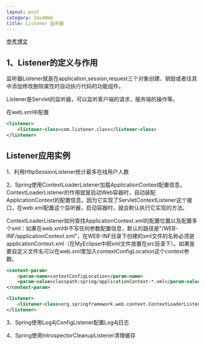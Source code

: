 ```yaml
---
layout: post
category: JavaWeb
title: Listener 监听器
---
```


[参考博文](https://www.cnblogs.com/hellojava/archive/2012/12/26/2833840.html)

## 1、Listener的定义与作用

监听器Listener就是在application,session,request三个对象创建、销毁或者往其中添加修改删除属性时自动执行代码的功能组件。

Listener是Servlet的监听器，可以监听客户端的请求，服务端的操作等。

在web.xml中配置
```xml
<listener>
    <listener-class>com.listener.class</listener-class>
</listener>
```

## Listener应用实例

1、利用HttpSessionListener统计最多在线用户人数

2、Spring使用ContextLoaderListener加载ApplicationContext配置信息。ContextLoaderListener的作用就是启动Web容器时，自动装配ApplicationContext的配置信息。因为它实现了ServletContextListener这个接口，在web.xml配置这个监听器，启动容器时，就会默认执行它实现的方法。

ContextLoaderListener如何查找ApplicationContext.xml的配置位置以及配置多个xml：如果在web.xml中不写任何参数配置信息，默认的路径是"/WEB-INF/applicationContext.xml"，在WEB-INF目录下创建的xml文件的名称必须是applicationContext.xml（在MyEclipse中把xml文件放置在src目录下）。如果是要自定义文件名可以在web.xml里加入contextConfigLocation这个context参数。

```xml
<context-param>
    <param-name>contextConfigLocation</param-name>
    <param-value>classpath:spring/applicationContext-*.xml</param-value><!-- 采用的是通配符方式，查找WEB-INF/spring目录下xml文件。如有多个xml文件，以“,”分隔。 -->
</context-param>

<listener>
    <listener-class>org.springframework.web.context.ContextLoaderListener</listener-class>
</listener>
```

3、Spring使用Log4jConfigListener配置Log4j日志

4、Spring使用IntrospectorCleanupListener清理缓存